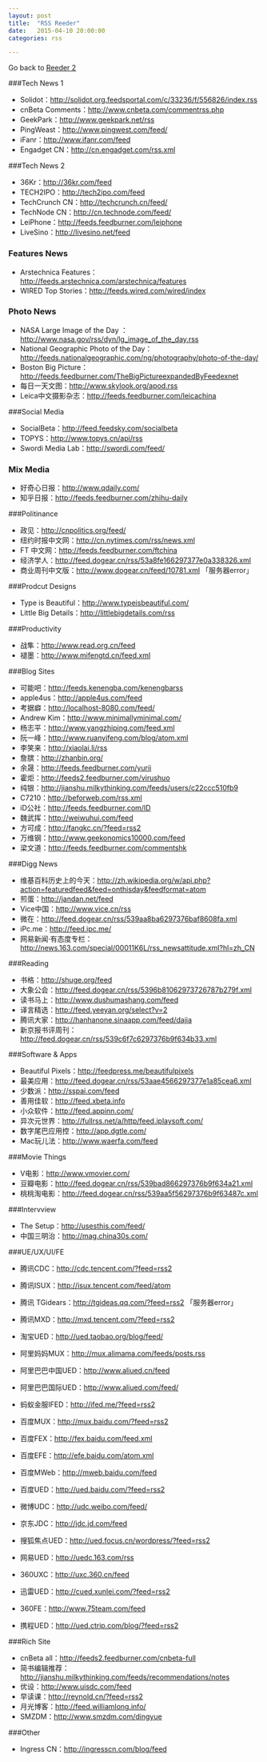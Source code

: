 ```yaml
---
layout: post
title:  "RSS Reeder"
date:   2015-04-10 20:00:00
categories: rss

---
```


Go back to <a href="https://qdan.me/list/VRLs7BtZ14OxwaaQ" target="_blank">Reeder 2</a>

###Tech News 1

- Solidot：http://solidot.org.feedsportal.com/c/33236/f/556826/index.rss
- cnBeta Comments：http://www.cnbeta.com/commentrss.php
- GeekPark：http://www.geekpark.net/rss
- PingWeast：http://www.pingwest.com/feed/
- iFanr：http://www.ifanr.com/feed
- Engadget CN：http://cn.engadget.com/rss.xml

###Tech News 2

- 36Kr：http://36kr.com/feed
- TECH2IPO：http://tech2ipo.com/feed
- TechCrunch CN：http://techcrunch.cn/feed/
- TechNode CN：http://cn.technode.com/feed/
- LeiPhone：http://feeds.feedburner.com/leiphone
- LiveSino：http://livesino.net/feed

### Features News

- Arstechnica Features：http://feeds.arstechnica.com/arstechnica/features
- WIRED Top Stories：http://feeds.wired.com/wired/index

### Photo News

- NASA Large Image of the Day ：http://www.nasa.gov/rss/dyn/lg_image_of_the_day.rss
- National Geographic Photo of the Day：http://feeds.nationalgeographic.com/ng/photography/photo-of-the-day/
- Boston Big Picture：http://feeds.feedburner.com/TheBigPictureexpandedByFeedexnet
- 每日一天文图：http://www.skylook.org/apod.rss
- Leica中文摄影杂志：http://feeds.feedburner.com/leicachina 

###Social Media

- SocialBeta：http://feed.feedsky.com/socialbeta
- TOPYS：http://www.topys.cn/api/rss
- Swordi Media Lab：http://swordi.com/feed/

### Mix Media

- 好奇心日报：http://www.qdaily.com/
- 知乎日报：http://feeds.feedburner.com/zhihu-daily 

###Politinance

- 政见：http://cnpolitics.org/feed/
- 纽约时报中文网：http://cn.nytimes.com/rss/news.xml 
- FT 中文网：http://feeds.feedburner.com/ftchina
- 经济学人：http://feed.dogear.cn/rss/53a8fe166297377e0a338326.xml
- 商业周刊中文版：http://www.dogear.cn/feed/10781.xml  「服务器error」

###Prodcut Designs

- Type is Beautiful：http://www.typeisbeautiful.com/
- Little Big Details：http://littlebigdetails.com/rss

###Productivity

- 战隼：http://www.read.org.cn/feed
- 褪墨：http://www.mifengtd.cn/feed.xml

###Blog Sites

- 可能吧：http://feeds.kenengba.com/kenengbarss
- apple4us：http://apple4us.com/feed 
- 考据癖：http://localhost-8080.com/feed/
- Andrew Kim：http://www.minimallyminimal.com/
- 杨志平：http://www.yangzhiping.com/feed.xml
- 阮一峰：http://www.ruanyifeng.com/blog/atom.xml
- 李笑来：http://xiaolai.li/rss
- 詹膑：http://zhanbin.org/
- 余晟：http://feeds.feedburner.com/yurii
- 霍炬：http://feeds2.feedburner.com/virushuo
- 纯银：http://jianshu.milkythinking.com/feeds/users/c22ccc510fb9
- C7210：http://beforweb.com/rss.xml
- iD公社：http://feeds.feedburner.com/ID
- 魏武挥：http://weiwuhui.com/feed
- 方可成：http://fangkc.cn/?feed=rss2
- 万维钢：http://www.geekonomics10000.com/feed
- 梁文道：http://feeds.feedburner.com/commentshk

###Digg News

- 维基百科历史上的今天：http://zh.wikipedia.org/w/api.php?action=featuredfeed&feed=onthisday&feedformat=atom
- 煎蛋：http://jandan.net/feed
- Vice中国：http://www.vice.cn/rss
- 微在：http://feed.dogear.cn/rss/539aa8ba6297376baf8608fa.xml
- iPc.me：http://feed.ipc.me/
- 网易新闻·有态度专栏：http://news.163.com/special/00011K6L/rss_newsattitude.xml?hl=zh_CN

###Reading

- 书格：http://shuge.org/feed
- 大象公会：http://feed.dogear.cn/rss/5396b81062973726787b279f.xml
- 读书马上：http://www.dushumashang.com/feed
- 译言精选：http://feed.yeeyan.org/select?v=2
- 腾讯大家：http://hanhanone.sinaapp.com/feed/dajia
- 新京报书评周刊：http://feed.dogear.cn/rss/539c6f7c6297376b9f634b33.xml

###Software & Apps 

- Beautiful Pixels：http://feedpress.me/beautifulpixels
- 最美应用：http://feed.dogear.cn/rss/53aae4566297377e1a85cea6.xml
- 少数派：http://sspai.com/feed
- 善用佳软：http://feed.xbeta.info
- 小众软件：http://feed.appinn.com/
- 异次元世界：http://fullrss.net/a/http/feed.iplaysoft.com/
- 数字尾巴应用控：http://app.dgtle.com/
- Mac玩儿法：http://www.waerfa.com/feed

###Movie Things

- V电影：http://www.vmovier.com/ 
- 豆瓣电影：http://feed.dogear.cn/rss/539bad866297376b9f634a21.xml
- 桃桃淘电影：http://feed.dogear.cn/rss/539aa5f56297376b9f63487c.xml

###Intervview

- The Setup：http://usesthis.com/feed/
- 中国三明治：http://mag.china30s.com/

###UE/UX/UI/FE

- 腾讯CDC：http://cdc.tencent.com/?feed=rss2
- 腾讯ISUX：http://isux.tencent.com/feed/atom 
- 腾讯 TGidears：http://tgideas.qq.com/?feed=rss2 「服务器error」
- 腾讯MXD：http://mxd.tencent.com/?feed=rss2

- 淘宝UED：http://ued.taobao.org/blog/feed/
- 阿里妈妈MUX：http://mux.alimama.com/feeds/posts.rss
- 阿里巴巴中国UED：http://www.aliued.cn/feed
- 阿里巴巴国际UED：http://www.aliued.com/feed/
- 蚂蚁金服IFED：http://ifed.me/?feed=rss2

- 百度MUX：http://mux.baidu.com/?feed=rss2
- 百度FEX：http://fex.baidu.com/feed.xml
- 百度EFE：http://efe.baidu.com/atom.xml
- 百度MWeb：http://mweb.baidu.com/feed
- 百度UED：http://ued.baidu.com/?feed=rss2

- 微博UDC：http://udc.weibo.com/feed/
- 京东JDC：http://jdc.jd.com/feed
- 搜狐焦点UED：http://ued.focus.cn/wordpress/?feed=rss2
- 网易UED：http://uedc.163.com/rss
- 360UXC：http://uxc.360.cn/feed
- 迅雷UED：http://cued.xunlei.com/?feed=rss2
- 360FE：http://www.75team.com/feed
- 携程UED：http://ued.ctrip.com/blog/?feed=rss2


###Rich Site 

- cnBeta all：http://feeds2.feedburner.com/cnbeta-full
- 简书编辑推荐：http://jianshu.milkythinking.com/feeds/recommendations/notes
- 优设：http://www.uisdc.com/feed
- 早读课：http://reynold.cn/?feed=rss2
- 月光博客：http://feed.williamlong.info/
- SMZDM：http://www.smzdm.com/dingyue

###Other 

- Ingress CN：http://ingresscn.com/blog/feed


